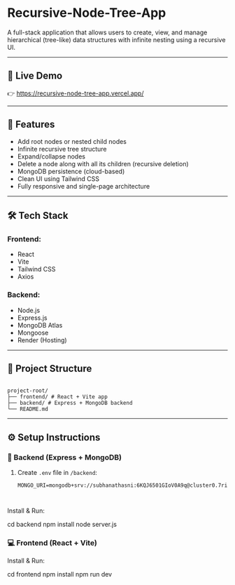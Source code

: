 ﻿# Recursive-Node-Tree-App

A full-stack application that allows users to create, view, and manage hierarchical (tree-like) data structures with infinite nesting using a recursive UI.

---

## 🚀 Live Demo

👉 https://recursive-node-tree-app.vercel.app/

---

## 🧠 Features

- Add root nodes or nested child nodes
- Infinite recursive tree structure
- Expand/collapse nodes
- Delete a node along with all its children (recursive deletion)
- MongoDB persistence (cloud-based)
- Clean UI using Tailwind CSS
- Fully responsive and single-page architecture

---

## 🛠 Tech Stack

### Frontend:
- React
- Vite
- Tailwind CSS
- Axios

### Backend:
- Node.js
- Express.js
- MongoDB Atlas
- Mongoose
- Render (Hosting)

---
## 📁 Project Structure
```

project-root/
├── frontend/ # React + Vite app
├── backend/ # Express + MongoDB backend
└── README.md
```

---

## ⚙️ Setup Instructions

### 🔧 Backend (Express + MongoDB)

1. Create `.env` file in `/backend`:
   ```env
   MONGO_URI=mongodb+srv://subhanathasni:6KQJ6501GIoV0A9q@cluster0.7rikoet.mongodb.net/



Install & Run:

cd backend
npm install
node server.js



### 💻 Frontend (React + Vite)

Install & Run:

cd frontend
npm install
npm run dev











